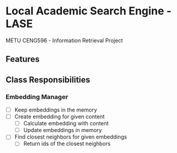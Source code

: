 # Local Academic Search Engine - LASE

METU CENG596 - Information Retrieval Project

## Features



## Class Responsibilities

### Embedding Manager

- [ ] Keep embeddings in the memory
- [ ] Create embedding for given content
  - [ ] Calculate embedding with content
  - [ ] Update embeddings in memory
- [ ] Find closest neighbors for given embeddings
  - [ ] Return ids of the closest neighbors
